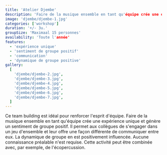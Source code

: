 ```yaml
---
title: 'Atelier Djembe'
description: 'Faire de la musique ensemble en tant qu'équipe crée une expérience unique et génère un sentiment de groupe positif.'
image: 'djembe/djembe-1.jpg'
categories: ['workshop']
duration: '+/- 3u.'
groupSize: 'Maximaal 15 personnes'
availability: 'Toute l'année'
features:
  - 'expérience unique'
  - 'sentiment de groupe positif'
  - 'communication'
  - 'dynamique de groupe positive'
gallery:
  [
    'djembe/djembe-2.jpg',
    'djembe/djembe-3.jpg',
    'djembe/djembe-4.jpg',
    'djembe/djembe-5.jpg',
    'djembe/djembe-6.jpg',
    'djembe/djembe-7.jpg',
  ]
---
```


Ce team building est idéal pour renforcer l'esprit d'équipe. Faire de la musique ensemble en tant qu'équipe crée une expérience unique et génère un sentiment de groupe positif. Il permet aux collègues de s'engager dans un jeu d'ensemble et leur offre une façon différente de communiquer entre eux. La dynamique de groupe en est positivement influencée. Aucune connaissance préalable n'est requise. Cette activité peut être combinée avec, par exemple, de l'écopercussion.
